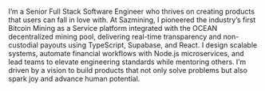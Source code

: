 I’m a Senior Full Stack Software Engineer who thrives on creating products that users can fall in love with. At Sazmining, I pioneered the industry’s first Bitcoin Mining as a Service platform integrated with the OCEAN decentralized mining pool, delivering real-time transparency and non-custodial payouts using TypeScript, Supabase, and React. I design scalable systems, automate financial workflows with Node.js microservices, and lead teams to elevate engineering standards while mentoring others. I’m driven by a vision to build products that not only solve problems but also spark joy and advance human potential.
